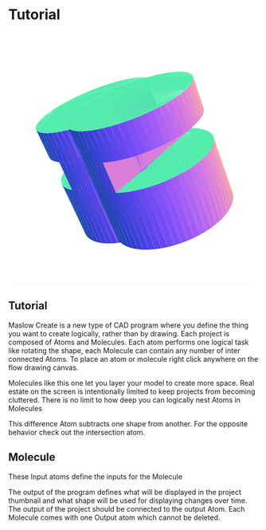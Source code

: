 # Tutorial

![](/project.svg)

## Tutorial


Maslow Create is a new type of CAD program where you define the thing you want to create logically, rather than by drawing. Each project is composed of Atoms and Molecules. Each atom performs one logical task like rotating the shape, each Molecule can contain any number of inter connected Atoms. To place an atom or molecule right click anywhere on the flow drawing canvas.


Molecules like this one let you layer your model to create more space. Real estate on the screen is intentionally limited to keep projects from becoming cluttered. There is no limit to how deep you can logically nest Atoms in Molecules


This difference Atom subtracts one shape from another. For the opposite behavior check out the intersection atom.


## Molecule


These Input atoms define the inputs for the Molecule


The output of the program defines what will be displayed in the project thumbnail and what shape will be used for displaying changes over time. The output of the project should be connected to the output Atom. Each Molecule comes with one Output atom which cannot be deleted.


